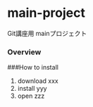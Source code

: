 # main-project
Git講座用 mainプロジェクト

### Overview


###How to install
1. download xxx
2. install yyy
3. open zzz